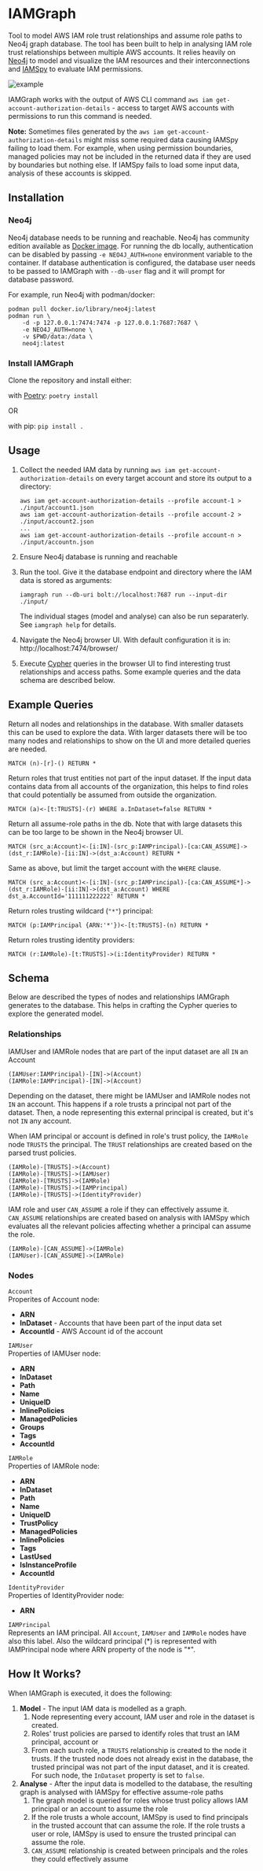 # IAMGraph

Tool to model AWS IAM role trust relationships and assume role paths to Neo4j graph database. The tool has been built to help in analysing IAM role trust relationships between multiple AWS accounts. It relies heavily on [Neo4j](https://neo4j.com/) to model and visualize the IAM resources and their interconnections and [IAMSpy](https://github.com/WithSecureLabs/IAMSpy/) to evaluate IAM permissions.


![example](docs/example-path.png "Example Path")

IAMGraph works with the output of AWS CLI command `aws iam get-account-authorization-details` - access to target AWS accounts with permissions to run this command is needed.

**Note:** Sometimes files generated by the `aws iam get-account-authorization-details` might miss some required data causing IAMSpy failing to load them. For example, when using permission boundaries, managed policies may not be included in the returned data if they are used by boundaries but nothing else. If IAMSpy fails to load some input data, analysis of these accounts is skipped.

## Installation

### Neo4j
Neo4j database needs to be running and reachable. Neo4j has community edition available as [Docker image](https://hub.docker.com/_/neo4j/). For running the db locally, authentication can be disabled by passing `-e NEO4J_AUTH=none` environment variable to the container. If database authentication is configured, the database user needs to be passed to IAMGraph with `--db-user` flag and it will prompt for database password.

For example, run Neo4j with podman/docker:
```
podman pull docker.io/library/neo4j:latest
podman run \
    -d -p 127.0.0.1:7474:7474 -p 127.0.0.1:7687:7687 \
    -e NEO4J_AUTH=none \
    -v $PWD/data:/data \
    neo4j:latest
```

### Install IAMGraph

Clone the repository and install either:

with [Poetry](https://python-poetry.org/docs/): `poetry install`

OR

with pip: `pip install .`

## Usage

1. Collect the needed IAM data by running `aws iam get-account-authorization-details` on every target account and store its output to a directory:
    ```
    aws iam get-account-authorization-details --profile account-1 > ./input/account1.json
    aws iam get-account-authorization-details --profile account-2 > ./input/account2.json
    ...
    aws iam get-account-authorization-details --profile account-n > ./input/accountn.json
    ```

2. Ensure Neo4j database is running and reachable

3. Run the tool. Give it the database endpoint and directory where the IAM data is stored as arguments:
    ```
    iamgraph run --db-uri bolt://localhost:7687 run --input-dir ./input/
    ```
    The individual stages (model and analyse) can also be run separaterly. See `iamgraph help` for details.

4. Navigate the Neo4j browser UI. With default configuration it is in: http://localhost:7474/browser/

5. Execute [Cypher](https://neo4j.com/docs/cypher-manual/current/introduction/) queries in the browser UI to find interesting trust relationships and access paths. Some example queries and the data schema are described below.


## Example Queries

Return all nodes and relationships in the database. With smaller datasets this can be used to explore the data. With larger datasets there will be too many nodes and relationships to show on the UI and more detailed queries are needed.

```
MATCH (n)-[r]-() RETURN *
```
Return roles that trust entities not part of the input dataset. If the input data contains data from all accounts of the organization, this helps to find roles that could potentially be assumed from outside the organization.

```
MATCH (a)<-[t:TRUSTS]-(r) WHERE a.InDataset=false RETURN *
```
Return all assume-role paths in the db. Note that with large datasets this can be too large to be shown in the Neo4j browser UI.
```
MATCH (src_a:Account)<-[i:IN]-(src_p:IAMPrincipal)-[ca:CAN_ASSUME]->(dst_r:IAMRole)-[ii:IN]->(dst_a:Account) RETURN *
```
Same as above, but limit the target account with the `WHERE` clause.
```
MATCH (src_a:Account)<-[i:IN]-(src_p:IAMPrincipal)-[ca:CAN_ASSUME*]->(dst_r:IAMRole)-[ii:IN]->(dst_a:Account) WHERE dst_a.AccountId='111111222222' RETURN *
```
Return roles trusting wildcard (`"*"`) principal:
```
MATCH (p:IAMPrincipal {ARN:'*'})<-[t:TRUSTS]-(n) RETURN *
```
Return roles trusting identity providers:
```
MATCH (r:IAMRole)-[t:TRUSTS]->(i:IdentityProvider) RETURN *
```


## Schema

Below are described the types of nodes and relationships IAMGraph generates to the database. This helps in crafting the Cypher queries to explore the generated model.

### Relationships

IAMUser and IAMRole nodes that are part of the input dataset are all `IN` an Account
```
(IAMUser:IAMPrincipal)-[IN]->(Account)
(IAMRole:IAMPrincipal)-[IN]->(Account)
```
Depending on the dataset, there might be IAMUser and IAMRole nodes not `IN` an account. This happens if a role trusts a principal not part of the dataset. Then, a node representing this external principal is created, but it's not `IN` any account.

When IAM principal or account is defined in role's trust policy, the `IAMRole` node `TRUSTS` the principal. The `TRUST` relationships are created based on the parsed trust policies.
```
(IAMRole)-[TRUSTS]->(Account)
(IAMRole)-[TRUSTS]->(IAMUser)
(IAMRole)-[TRUSTS]->(IAMRole)
(IAMRole)-[TRUSTS]->(IAMPrincipal)
(IAMRole)-[TRUSTS]->(IdentityProvider)
```

IAM role and user `CAN_ASSUME` a role if they can effectively assume it. `CAN_ASSUME` relationships are created based on analysis with IAMSpy which evaluates all the relevant policies affecting whether a principal can assume the role.
```
(IAMRole)-[CAN_ASSUME]->(IAMRole)
(IAMUser)-[CAN_ASSUME]->(IAMRole)
```

### Nodes

`Account`\
Properites of Account node:
- **ARN**
- **InDataset** - Accounts that have been part of the input data set
- **AccountId** - AWS Account id of the account

`IAMUser`\
Properties of IAMUser node:
- **ARN**
- **InDataset**
- **Path**
- **Name**
- **UniqueID**
- **InlinePolicies**
- **ManagedPolicies**
- **Groups**
- **Tags**
- **AccountId**

`IAMRole`\
Properties of IAMRole node:
- **ARN**
- **InDataset**
- **Path**
- **Name**
- **UniqueID**
- **TrustPolicy**
- **ManagedPolicies**
- **InlinePolicies**
- **Tags**
- **LastUsed**
- **IsInstanceProfile**
- **AccountId**

`IdentityProvider`\
Properties of IdentityProvider node:
- **ARN**

`IAMPrincipal`\
Represents an IAM principal. All `Account`, `IAMUser` and `IAMRole` nodes have also this label. Also the wildcard principal (\*) is represented with IAMPrincipal node where ARN property of the node is "\*".


## How It Works?

When IAMGraph is executed, it does the following:

1. **Model** - The input IAM data is modelled as a graph.
    1. Node representing every account, IAM user and role in the dataset is created.
    2. Roles' trust policies are parsed to identify roles that trust an IAM principal, account or
    3. From each such role, a `TRUSTS` relationship is created to the node it trusts. If the trusted node does not already exist in the database, the trusted principal was not part of the input dataset, and it is created. For such node, the `InDataset` property is set to `false`.
2. **Analyse** - After the input data is modelled to the database, the resulting graph is analysed with IAMSpy for effective assume-role paths
    1. The graph model is queried for roles whose trust policy allows IAM principal or an account to assume the role
    2. If the role trusts a whole account, IAMSpy is used to find principals in the trusted account that can assume the role. If the role trusts a user or role, IAMSpy is used to ensure the trusted principal can assume the role.
    3. `CAN_ASSUME` relationship is created between principals and the roles they could effectively assume
